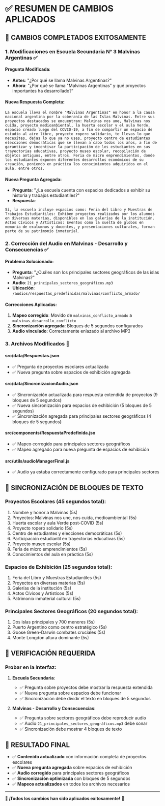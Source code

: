 # ✅ RESUMEN DE CAMBIOS APLICADOS

## 🎯 **CAMBIOS COMPLETADOS EXITOSAMENTE**

### 1. **Modificaciones en Escuela Secundaria N° 3 Malvinas Argentinas** ✅

#### **Pregunta Modificada:**
- **Antes**: "¿Por qué se llama Malvinas Argentinas?"
- **Ahora**: "¿Por qué se llama \"Malvinas Argentinas\" y qué proyectos importantes ha desarrollado?"

#### **Nueva Respuesta Completa:**
```
La escuela lleva el nombre "Malvinas Argentinas" en honor a la causa nacional argentina por la soberanía de las Islas Malvinas. Entre sus proyectos destacados se encuentran: Malvinas nos une, Malvinas nos cuida, proyecto medioambiental, la huerta escolar y el aula Verde, espacio creado luego del COVID-19, a fin de compartir un espacio de estudio al aire libre, proyecto ropero solidario, te llevas lo que necesites, dejas lo que ya no uses, proyecto centro de estudiantes elecciones democráticas que se llevan a cabo todos los años, a fin de garantizar y incentivar la participación de los estudiantes en sus trayectorias educativas, proyecto museo escolar, recopilación de objetos antiguos, entre otros. Feria de micro emprendimientos, donde los estudiantes exponen diferentes desarrollos económicos de su creación, poniendo en práctica los conocimientos adquiridos en el aula, entre otros.
```

#### **Nueva Pregunta Agregada:**
- **Pregunta**: "¿La escuela cuenta con espacios dedicados a exhibir su historia y trabajos estudiantiles?"
- **Respuesta**: 
```
Sí, la escuela incluye espacios como: Feria del Libro y Muestras de Trabajos Estudiantiles: Exhiben proyectos realizados por los alumnos en diversas materias, disponibles en las galerías de la institución. Actos Cívicos y Artísticos: Eventos como la suelta de globos en memoria de exalumnos y docentes, y presentaciones culturales, forman parte de su patrimonio inmaterial.
```

### 2. **Corrección del Audio en Malvinas - Desarrollo y Consecuencias** ✅

#### **Problema Solucionado:**
- **Pregunta**: "¿Cuáles son los principales sectores geográficos de las islas Malvinas?"
- **Audio**: `21_principales_sectores_geográficos.mp3`
- **Ubicación**: `/audios/respuestas_predefinidas/malvinas/conflicto_armado/`

#### **Correcciones Aplicadas:**
1. **Mapeo corregido**: Movido de `malvinas_conflicto_armado` a `malvinas_desarrollo_conflicto`
2. **Sincronización agregada**: Bloques de 5 segundos configurados
3. **Audio vinculado**: Correctamente enlazado al archivo MP3

### 3. **Archivos Modificados** 📁

#### **src/data/Respuestas.json**
- ✅ Pregunta de proyectos escolares actualizada
- ✅ Nueva pregunta sobre espacios de exhibición agregada

#### **src/data/SincronizacionAudio.json**
- ✅ Sincronización actualizada para respuesta extendida de proyectos (9 bloques de 5 segundos)
- ✅ Nueva sincronización para espacios de exhibición (5 bloques de 5 segundos)
- ✅ Sincronización agregada para principales sectores geográficos (4 bloques de 5 segundos)

#### **src/components/RespuestaPredefinida.jsx**
- ✅ Mapeo corregido para principales sectores geográficos
- ✅ Mapeo agregado para nueva pregunta de espacios de exhibición

#### **src/utils/audioManagerFinal.js**
- ✅ Audio ya estaba correctamente configurado para principales sectores

## 🎵 **SINCRONIZACIÓN DE BLOQUES DE TEXTO**

### **Proyectos Escolares (45 segundos total):**
1. Nombre y honor a Malvinas (5s)
2. Proyectos: Malvinas nos une, nos cuida, medioambiental (5s)
3. Huerta escolar y aula Verde post-COVID (5s)
4. Proyecto ropero solidario (5s)
5. Centro de estudiantes y elecciones democráticas (5s)
6. Participación estudiantil en trayectorias educativas (5s)
7. Proyecto museo escolar (5s)
8. Feria de micro emprendimientos (5s)
9. Conocimientos del aula en práctica (5s)

### **Espacios de Exhibición (25 segundos total):**
1. Feria del Libro y Muestras Estudiantiles (5s)
2. Proyectos en diversas materias (5s)
3. Galerías de la institución (5s)
4. Actos Cívicos y Artísticos (5s)
5. Patrimonio inmaterial cultural (5s)

### **Principales Sectores Geográficos (20 segundos total):**
1. Dos islas principales y 700 menores (5s)
2. Puerto Argentino como centro estratégico (5s)
3. Goose Green-Darwin combates cruciales (5s)
4. Monte Longdon altura dominante (5s)

## 🧪 **VERIFICACIÓN REQUERIDA**

### **Probar en la Interfaz:**
1. **Escuela Secundaria**:
   - ✅ Pregunta sobre proyectos debe mostrar la respuesta extendida
   - ✅ Nueva pregunta sobre espacios debe funcionar
   - ✅ Sincronización debe dividir el texto en bloques de 5 segundos

2. **Malvinas - Desarrollo y Consecuencias**:
   - ✅ Pregunta sobre sectores geográficos debe reproducir audio
   - ✅ Audio `21_principales_sectores_geográficos.mp3` debe sonar
   - ✅ Sincronización debe mostrar 4 bloques de texto

## 🎯 **RESULTADO FINAL**

- ✅ **Contenido actualizado** con información completa de proyectos escolares
- ✅ **Nueva pregunta agregada** sobre espacios de exhibición
- ✅ **Audio corregido** para principales sectores geográficos
- ✅ **Sincronización optimizada** con bloques de 5 segundos
- ✅ **Mapeos actualizados** en todos los archivos necesarios

---

**🎵 ¡Todos los cambios han sido aplicados exitosamente!** 🎵